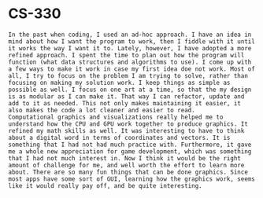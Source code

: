 # CS-330
	In the past when coding, I used an ad-hoc approach. I have an idea in mind about how I want the program to work, then I fiddle with it until it works the way I want it to. Lately, however, I have adopted a more refined approach. I spent the time to plan out how the program will function (what data structures and algorithms to use). I come up with a few ways to make it work in case my first idea doe not work. Most of all, I try to focus on the problem I am trying to solve, rather than focusing on making my solution work. I keep things as simple as possible as well. I focus on one art at a time, so that the my design is as modular as I can make it. That way I can refactor, update and add to it as needed. This not only makes maintaining it easier, it also makes the code a lot cleaner and easier to read. 
	Computational graphics and visualizations really helped me to understand how the CPU and GPU work together to produce graphics. It refined my math skills as well. It was interesting to have to think about a digital word in terms of coordinates and vectors. It is something that I had not had much practice with. Furthermore, it gave me a whole new appreciation for game development, which was something that I had not much interest in. Now I think it would be the right amount of challenge for me, and well worth the effort to learn more about. There are so many fun things that can be done graphics. Since most apps have some sort of GUI, learning how the graphics work, seems like it would really pay off, and be quite interesting. 
